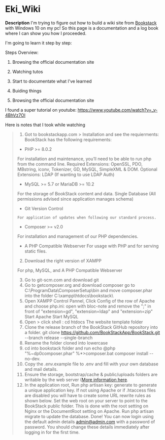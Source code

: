 # Eki_Wiki
**Description**
I'm trying to figure out how to build a wiki site from [Bookstack](https://www.bookstackapp.com/) with Windows 10 on my pc!
So this page is a documentation and a log book where I can show you how I proceeded.

I'm going to learn it step by step:

Steps Overview:
1. Browsing the official documentation site
2. Watching tutos
3. Start to documentate what I've learned
4. Buiding things

1. Browsing the official documentation site


I found a super tutorial on youtube:
https://www.youtube.com/watch?v=_v-4BhVz7OI

Here is notes that I took while watching

> 1. Got to bookstackapp.com > Installation and see the requierments:
> BookStack has the following requirements:
>
>   - PHP >= 8.0.2
>   
>   For installation and maintenance, you’ll need to be able to run php from the command line.
>   Required Extensions: OpenSSL, PDO, MBstring, iconv, Tokenizer, GD, MySQL, SimpleXML & DOM.
>   Optional Extensions: LDAP (If wanting to use LDAP Auth)
>      
>    - MySQL >= 5.7 or MariaDB >= 10.2
>    
>   For the storage of BookStack content and data.
>   Single Database (All permissions advised since application manages schema)
>      
>    - Git Version Control
>    
>     For application of updates when following our standard process.
>      
>    - Composer >= v2.0
>    
>    For installation and management of our PHP dependencies.
>    
>    - A PHP Compatible Webserver
>    For usage with PHP and for serving static files.
>    
> 2. Download the right version of XAMPP 
> 
> For php, MySQL,  and A PHP Compatible Webserver
> 
> 3. Go to git-scm.com and download git
> 4. Go to getcomposer.org and download composer
>    go to C:\ProgramData\ComposerSetup\bin and move composer.phar into the folder C:\xampp\htdocs\bookstack\
> 5. Open XAMPP Control Pannel,
>   Click Config of the row of Apache and choose php.ini: open with bloc-note and remove the ";" in front of "extension=gd", "extension=ldap" and "extension=zip"
>   Start Apache
>   Start MySQL 
> 6. Open > click shell :
>   cd htdocs
> The website template folder
> 7. Clone the release branch of the BookStack GitHub repository into a folder.
    git clone https://github.com/BookStackApp/BookStack.git --branch release --single-branch
> 8. Rename the folder cloned into lowercase
> 9. cd into bookstack folder and run 
>       echo @php "%~dp0composer.phar" %*>composer.bat
>       composer install --no-dev.
> 10. Copy the .env.example file to .env and fill with your own database and mail details.
> 11. Ensure the storage, bootstrap/cache & public/uploads folders are writable by the web server ([More information here](https://www.bookstackapp.com/docs/admin/filesystem-permissions/).
> 11. In the application root, Run php artisan key:
>     generate to generate a unique application key.
> If not using Apache or if .htaccess files are disabled you will have to create some URL rewrite rules as shown below.
> Set the web root on your server to point to the BookStack public folder. This is done with the root setting on Nginx or the DocumentRoot setting on Apache.
> Run php artisan migrate to update the database.
> Done! You can now login using the default admin details admin@admin.com with a password of password. You should change these details immediately after logging in for the first time.
> 


